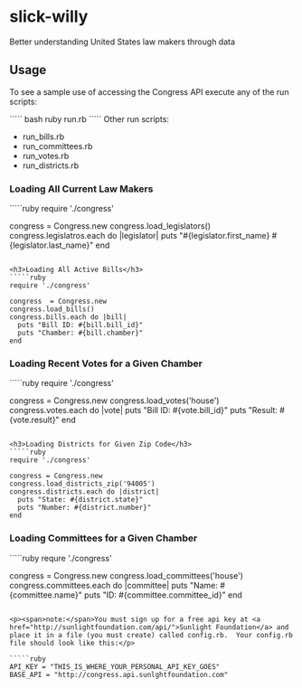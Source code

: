 slick-willy
===========

Better understanding United States law makers through data

<h2>Usage</h2>
<p>To see a sample use of accessing the Congress API execute any of the run scripts:</p>
````` bash
ruby run.rb
`````
Other run scripts:
<ul>
  <li>run_bills.rb</li>
  <li>run_committees.rb</li>
  <li>run_votes.rb</li>
  <li>run_districts.rb</li>
</ul>

<h3>Loading All Current Law Makers</h3>
`````ruby
require './congress'

congress = Congress.new
congress.load_legislators()
congress.legislatros.each do |legislator|
  puts "#{legislator.first_name} #{legislator.last_name}"
end

`````

<h3>Loading All Active Bills</h3>
`````ruby
require './congress'

congress  = Congress.new
congress.load_bills()
congress.bills.each do |bill|
  puts "Bill ID: #{bill.bill_id}"
  puts "Chamber: #{bill.chamber}"
end
`````

<h3>Loading Recent Votes for a Given Chamber</h3>
`````ruby
require './congress'

congress = Congress.new
congress.load_votes('house')
congress.votes.each do |vote|
  puts "Bill ID: #{vote.bill_id}"
  puts "Result: #{vote.result}"
end
`````

<h3>Loading Districts for Given Zip Code</h3>
`````ruby
require './congress'

congress = Congress.new
congress.load_districts_zip('94005')
congress.districts.each do |district|
  puts "State: #{district.state}"
  puts "Number: #{district.number}"
end
`````

<h3>Loading Committees for a Given Chamber</h3>
`````ruby
requre './congress'

congress = Congress.new
congress.load_committees('house')
congress.committees.each do |committee|
  puts "Name: #{committee.name}"
  puts "ID: #{committee.committee_id}"
end
`````

<p><span>note:</span>You must sign up for a free api key at <a href="http://sunlightfoundation.com/api/">Sunlight Foundation</a> and place it in a file (you must create) called config.rb.  Your config.rb file should look like this:</p>

`````ruby
API_KEY = "THIS_IS_WHERE_YOUR_PERSONAL_API_KEY_GOES"
BASE_API = "http://congress.api.sunlghtfoundation.com"

`````
